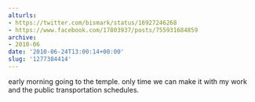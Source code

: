 ```yaml
---
alturls:
- https://twitter.com/bismark/status/16927246268
- https://www.facebook.com/17803937/posts/755931684859
archive:
- 2010-06
date: '2010-06-24T13:00:14+00:00'
slug: '1277384414'
---
```


early morning going to the temple. only time we can make it with my work and the public transportation schedules.

